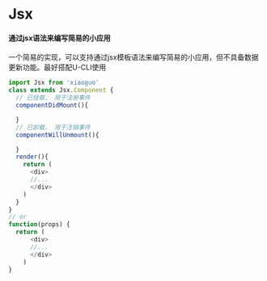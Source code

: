 # Jsx
#### 通过jsx语法来编写简易的小应用

一个简易的实现，可以支持通过jsx模板语法来编写简易的小应用，但不具备数据更新功能。最好搭配U-CLI使用

```javascript
import Jsx from 'xiaoguo'
class extends Jsx.Component {
  // 已挂载， 用于注册事件
  componentDidMount(){

  }
  // 已卸载， 用于注销事件
  componentWillUnmount(){

  }
  render(){
    return (
      <div>
      //...
      </div>
    )
  }
}
// or
function(props) {
  return (
      <div>
      //...
      </div>
    )
}
```
